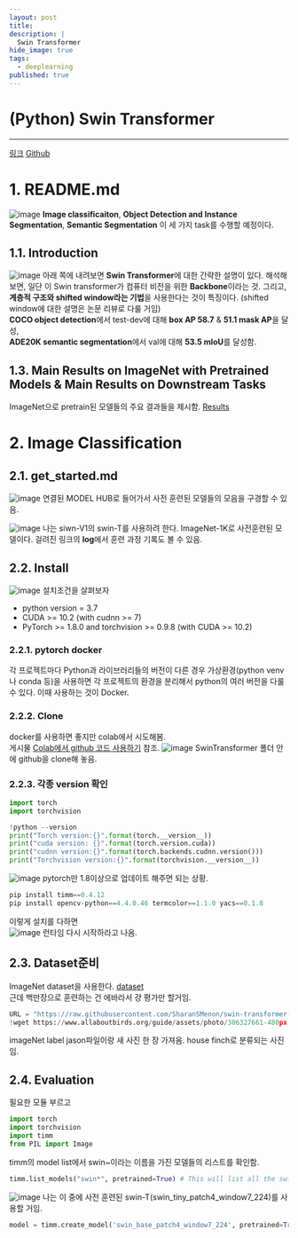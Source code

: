 ```yaml
---
layout: post
title: 
description: |
  Swin Transformer
hide_image: true
tags:
  - deeplearning
published: true
---
```


# (Python) Swin Transformer 
* * *
[링크](https://github.com/microsoft/Swin-Transformer/blob/main/models/swin_transformer.py)
[Github](https://github.com/microsoft/Swin-Transformer)

# 1. README.md
![image](https://user-images.githubusercontent.com/69246778/177745316-6af7f2c0-ede7-4d7a-8e4c-0a4b0afeb5a3.png)
**Image classificaiton**, **Object Detection and Instance Segmentation**,  **Semantic Segmentation** 이 세 가지 task를
수행할 예정이다. 

## 1.1. Introduction
![image](https://user-images.githubusercontent.com/69246778/177745833-3da91bb6-577c-4b26-8772-e93fafb03fad.png)
아래 쪽에 내려보면 **Swin Transformer**에 대한 간략한 설명이 있다. 해석해보면, 일단 이 Swin transformer가 컴퓨터 비전을 위한 **Backbone**이라는 것. 
그리고, **계층적 구조와 shifted window라는 기법**을 사용한다는 것이 특징이다. (shifted window에 대한 설명은 논문 리뷰로 다룰 거임)   
**COCO object detection**에서 test-dev에 대해 **box AP 58.7** & **51.1 mask AP**을 달성,   
**ADE20K semantic segmentation**에서 val에 대해 **53.5 mIoU**를 달성함. 

## 1.3. Main Results on ImageNet with Pretrained Models & Main Results on Downstream Tasks
ImageNet으로 pretrain된 모델들의 주요 결과들을 제시함. 
[Results](https://github.com/microsoft/Swin-Transformer#main-results-on-imagenet-with-pretrained-models)

# 2. Image Classification
## 2.1. get_started.md
![image](https://user-images.githubusercontent.com/69246778/177749047-1a2905ef-df16-45f5-a3f5-ac643014c3ab.png)
연결된 MODEL HUB로 들어가서 사전 훈련된 모델들의 모음을 구경할 수 있음.     

![image](https://user-images.githubusercontent.com/69246778/177750465-a76b6bce-254b-4c51-abde-4577fcf9ebb4.png)
나는 siwn-V1의 swin-T를 사용하려 한다. ImageNet-1K로 사전훈련된 모델이다. 걸려진 링크의 **log**에서 훈련 과정 기록도
볼 수 있음.

## 2.2. Install
![image](https://user-images.githubusercontent.com/69246778/177751205-7b97fdc5-a80f-47b5-b3db-8663fe02d595.png)
설치조건을 살펴보자   
* python version = 3.7
* CUDA >= 10.2  (with cudnn >= 7)
* PyTorch >= 1.8.0 and torchvision >= 0.9.8 (with CUDA >= 10.2)

### 2.2.1. pytorch docker
각 프로젝트마다 Python과 라이브러리들의 버전이 다른 경우 가상환경(python venv나 conda 등)을 사용하면 
각 프로젝트의 환경을 분리해서 python의 여러 버전을 다룰 수 있다. 이때 사용하는 것이 Docker.

### 2.2.2. Clone
docker를 사용하면 좋지만 colab에서 시도해봄.   
게시물 [Colab에서 github 코드 사용하기](https://udayeon.github.io/2022/07/07/gitClone/) 참조.
![image](https://user-images.githubusercontent.com/69246778/177752506-c4fd2bcc-6a07-422b-975c-41fdedd13935.png)
SwinTransformer 폴더 안에 github을 clone해 놓음.

### 2.2.3. 각종 version 확인
```py
import torch
import torchvision

!python --version
print("Torch version:{}".format(torch.__version__))
print("cuda version: {}".format(torch.version.cuda))
print("cudnn version:{}".format(torch.backends.cudnn.version()))
print("Torchvision version:{}".format(torchvision.__version__))
```
![image](https://user-images.githubusercontent.com/69246778/177754942-10b9bcc6-65b3-4fe0-8bba-00fe95442ea6.png)
pytorch만 1.8이상으로 업데이트 해주면 되는 상황.   
   
```py
pip install timm==0.4.12
pip install opencv-python==4.4.0.46 termcolor==1.1.0 yacs==0.1.8
```
이렇게 설치를 다하면   
![image](https://user-images.githubusercontent.com/69246778/177756402-beafde75-f5ce-4c3d-9515-f8a3ae0ea3de.png)
런타임 다시 시작하라고 나옴. 

## 2.3. Dataset준비
ImageNet dataset을 사용한다. [dataset](http://image-net.org/)   
근데 백만장으로 훈련하는 건 에바라서 걍 평가만 할거임.   
```py
URL = "https://raw.githubusercontent.com/SharanSMenon/swin-transformer-hub/main/imagenet_labels.json" # Imagenet labels
!wget https://www.allaboutbirds.org/guide/assets/photo/306327661-480px.jpg -O house_finch.jpg
```
imageNet label jason파일이랑 새 사진 한 장 가져옴. house finch로 분류되는 사진임.

## 2.4. Evaluation
필요한 모듈 부르고
```py
import torch
import torchvision
import timm
from PIL import Image
```
   
timm의 model list에서 swin~이라는 이름을 가진 모델들의 리스트를 확인함.
```py
timm.list_models("swin*", pretrained=True) # This will list all the swin transformer models available
```   
![image](https://user-images.githubusercontent.com/69246778/177760305-62245044-4898-434b-8466-2f74abee0139.png)
나는 이 중에 사전 훈련된 swin-T(swin_tiny_patch4_window7_224)를 사용할 거임.
```py
model = timm.create_model('swin_base_patch4_window7_224', pretrained=True)
```



